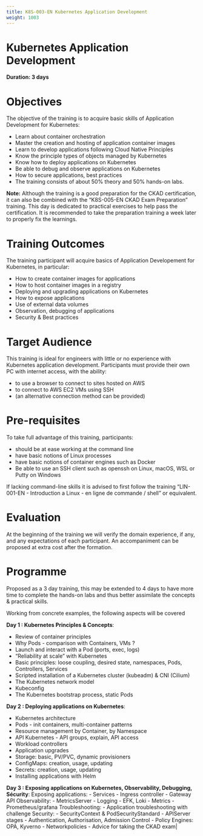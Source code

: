 ```yaml
---
title: K8S-003-EN Kubernetes Application Development
weight: 1003
---
```

# Kubernetes Application Development
**Duration: 3 days**



# Objectives

The objective of the training is to acquire basic skills of Application Development for Kubernetes:
  - Learn about container orchestration
  - Master the creation and hosting of application container images
  - Learn to develop applications following Cloud Native Principles
  - Know the principle types of objects managed by Kubernetes
  - Know how to deploy applications on Kubernetes
  - Be able to debug and observe applications on Kubernetes
  - How to secure applications, best practices
  - The training consists of about 50% theory and 50% hands-on labs.

**Note:** Although the training is a good preparation for the CKAD certification, it can also be combined with the “K8S-005-EN CKAD Exam Preparation” training.
This day is dedicated to practical exercises to help pass the certification.
It is recommended to take the preparation training a week later to properly fix the learnings.


# Training Outcomes

The training participant will acquire basics of Application Developement for Kubernetes, in particular:
  - How to create container images for applications
  - How to host container images in a registry
  - Deploying and upgrading applications on Kubernetes
  - How to expose applications
  - Use of external data volumes
  - Observation, debugging of applications
  - Security & Best practices


# Target Audience

This training is ideal for engineers with little or no experience with Kubernetes application development.
Participants must provide their own PC with internet access, with the ability:
  - to use a browser to connect to sites hosted on AWS
  - to connect to AWS EC2 VMs using SSH
  - (an alternative connection method can be provided)


# Pre-requisites

To take full advantage of this training, participants:
  - should be at ease working at the command line
  - have basic notions of Linux processes
  - have basic notions of container engines such as Docker
  - Be able to use an SSH client such as openssh on Linux, macOS, WSL or Putty on Windows

If lacking command-line skills it is advised to first follow the training “LIN-001-EN - Introduction a Linux - en ligne de commande / shell” or equivalent.


# Evaluation

At the beginning of the training we will verify the domain experience, if any, and any expectations of each participant.
An accompaniment can be proposed at extra cost after the formation.


# Programme

Proposed as a 3 day training, this may be extended to 4 days to have more time to complete the hands-on labs and thus better assimilate the concepts & practical skills.

Working from concrete examples, the following aspects will be covered

**Day 1 : Kubernetes Principles & Concepts**:
  - Review of container principles
  - Why Pods - comparison with Containers, VMs ?
  - Launch and interact with a Pod (ports, exec, logs)
  - “Reliability at scale” with Kubernetes
  - Basic principles: loose coupling, desired state, namespaces, Pods, Controllers, Services
  - Scripted installation of a Kubernetes cluster (kubeadm) & CNI (Cilium)
  - The Kubernetes network model
  - Kubeconfig
  - The Kubernetes bootstrap process, static Pods


**Day 2 : Deploying applications on Kubernetes**:
  - Kubernetes architecture
  - Pods - init containers, multi-container patterns
  - Resource management by Container, by Namespace
  - API Kubernetes - API groups, explain, API access
  - Workload controllers
  - Application upgrades
  - Storage: basic, PV/PVC, dynamic provisioners
  - ConfigMaps: creation, usage, updating
  - Secrets: creation, usage, updating
  - Installing applications with Helm


**Day 3 : Exposing applications on Kubernetes, Observability, Debugging, Sécurity**:
Exposing applications:
    - Services
    - Ingress controller
    - Gateway API
Observability:
      - MetricsServer
      - Logging - EFK, Loki
      - Metrics - Prometheus/grafana
Troubleshooting:
        - Application troubleshooting with challenge
Security:
          - SecurityContext & PodSecurityStandard
          - APIServer stages - Authentication, Authorisation, Admission Control
          - Policy Engines: OPA, Kyverno
          - Networkpolicies
          - Advice for taking the CKAD exam|


